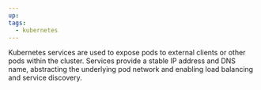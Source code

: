 ```yaml
---
up: 
tags:
  - kubernetes
---
```

Kubernetes services are used to expose pods to external clients or other
pods within the cluster. Services provide a stable IP address and DNS
name, abstracting the underlying pod network and enabling load balancing
and service discovery.